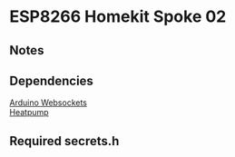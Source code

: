 # ESP8266 Homekit Spoke 02

## Notes

## Dependencies
[Arduino Websockets](https://github.com/Links2004/arduinoWebSockets)  
[Heatpump](https://github.com/SwiCago/HeatPump)

## Required secrets.h
```
```
